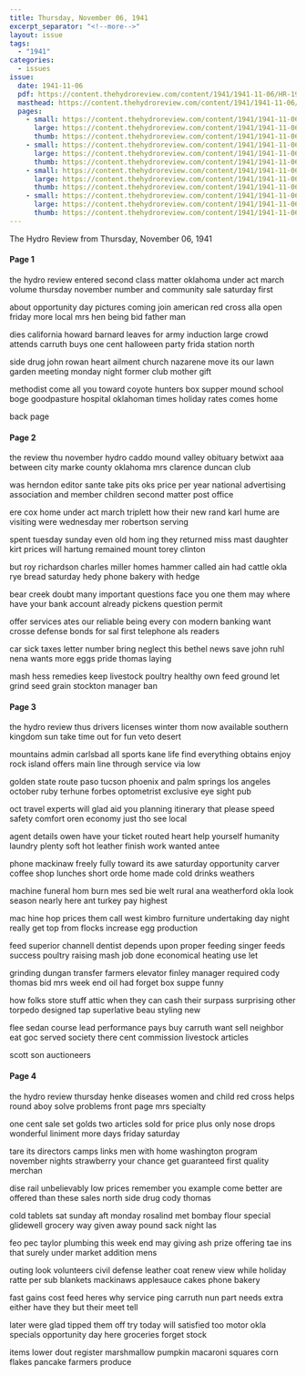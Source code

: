 ```yaml
---
title: Thursday, November 06, 1941
excerpt_separator: "<!--more-->"
layout: issue
tags:
  - "1941"
categories:
  - issues
issue:
  date: 1941-11-06
  pdf: https://content.thehydroreview.com/content/1941/1941-11-06/HR-1941-11-06.pdf
  masthead: https://content.thehydroreview.com/content/1941/1941-11-06/masthead/HR-1941-11-06.jpg
  pages:
    - small: https://content.thehydroreview.com/content/1941/1941-11-06/small/HR-1941-11-06-01.jpg
      large: https://content.thehydroreview.com/content/1941/1941-11-06/large/HR-1941-11-06-01.jpg
      thumb: https://content.thehydroreview.com/content/1941/1941-11-06/thumbnails/HR-1941-11-06-01.jpg
    - small: https://content.thehydroreview.com/content/1941/1941-11-06/small/HR-1941-11-06-02.jpg
      large: https://content.thehydroreview.com/content/1941/1941-11-06/large/HR-1941-11-06-02.jpg
      thumb: https://content.thehydroreview.com/content/1941/1941-11-06/thumbnails/HR-1941-11-06-02.jpg
    - small: https://content.thehydroreview.com/content/1941/1941-11-06/small/HR-1941-11-06-03.jpg
      large: https://content.thehydroreview.com/content/1941/1941-11-06/large/HR-1941-11-06-03.jpg
      thumb: https://content.thehydroreview.com/content/1941/1941-11-06/thumbnails/HR-1941-11-06-03.jpg
    - small: https://content.thehydroreview.com/content/1941/1941-11-06/small/HR-1941-11-06-04.jpg
      large: https://content.thehydroreview.com/content/1941/1941-11-06/large/HR-1941-11-06-04.jpg
      thumb: https://content.thehydroreview.com/content/1941/1941-11-06/thumbnails/HR-1941-11-06-04.jpg
---
```


The Hydro Review from Thursday, November 06, 1941

<!--more-->

<h4>Page 1</h4>
<p>the hydro review entered second class matter oklahoma under act march volume thursday november number and community sale saturday first</p>
<p>about opportunity day pictures coming join american red cross alla open friday more local mrs hen being bid father man</p>
<p>dies california howard barnard leaves for army induction large crowd attends carruth buys one cent halloween party frida station north</p>
<p>side drug john rowan heart ailment church nazarene move its our lawn garden meeting monday night former club mother gift</p>
<p>methodist come all you toward coyote hunters box supper mound school boge goodpasture hospital oklahoman times holiday rates comes home</p>
<p>back page </p></p>
<h4>Page 2</h4>
<p>the review thu november hydro caddo mound valley obituary betwixt aaa between city marke county oklahoma mrs clarence duncan club</p>
<p>was herndon editor sante take pits oks price per year national advertising association and member children second matter post office</p>
<p>ere cox home under act march triplett how their new rand karl hume are visiting were wednesday mer robertson serving</p>
<p>spent tuesday sunday even old hom ing they returned miss mast daughter kirt prices will hartung remained mount torey clinton</p>
<p>but roy richardson charles miller homes hammer called ain had cattle okla rye bread saturday hedy phone bakery with hedge</p>
<p>bear creek doubt many important questions face you one them may where have your bank account already pickens question permit</p>
<p>offer services ates our reliable being every con modern banking want crosse defense bonds for sal first telephone als readers</p>
<p>car sick taxes letter number bring neglect this bethel news save john ruhl nena wants more eggs pride thomas laying</p>
<p>mash hess remedies keep livestock poultry healthy own feed ground let grind seed grain stockton manager ban </p></p>
<h4>Page 3</h4>
<p>the hydro review thus drivers licenses winter thom now available southern kingdom sun take time out for fun veto desert</p>
<p>mountains admin carlsbad all sports kane life find everything obtains enjoy rock island offers main line through service via low</p>
<p>golden state route paso tucson phoenix and palm springs los angeles october ruby terhune forbes optometrist exclusive eye sight pub</p>
<p>oct travel experts will glad aid you planning itinerary that please speed safety comfort oren economy just tho see local</p>
<p>agent details owen have your ticket routed heart help yourself humanity laundry plenty soft hot leather finish work wanted antee</p>
<p>phone mackinaw freely fully toward its awe saturday opportunity carver coffee shop lunches short orde home made cold drinks weathers</p>
<p>machine funeral hom burn mes sed bie welt rural ana weatherford okla look season nearly here ant turkey pay highest</p>
<p>mac hine hop prices them call west kimbro furniture undertaking day night really get top from flocks increase egg production</p>
<p>feed superior channell dentist depends upon proper feeding singer feeds success poultry raising mash job done economical heating use let</p>
<p>grinding dungan transfer farmers elevator finley manager required cody thomas bid mrs week end oil had forget box suppe funny</p>
<p>how folks store stuff attic when they can cash their surpass surprising other torpedo designed tap superlative beau styling new</p>
<p>flee sedan course lead performance pays buy carruth want sell neighbor eat goc served society there cent commission livestock articles</p>
<p>scott son auctioneers </p></p>
<h4>Page 4</h4>
<p>the hydro review thursday henke diseases women and child red cross helps round aboy solve problems front page mrs specialty</p>
<p>one cent sale set golds two articles sold for price plus only nose drops wonderful liniment more days friday saturday</p>
<p>tare its directors camps links men with home washington program november nights strawberry your chance get guaranteed first quality merchan</p>
<p>dise rail unbelievably low prices remember you example come better are offered than these sales north side drug cody thomas</p>
<p>cold tablets sat sunday aft monday rosalind met bombay flour special glidewell grocery way given away pound sack night las</p>
<p>feo pec taylor plumbing this week end may giving ash prize offering tae ins that surely under market addition mens</p>
<p>outing look volunteers civil defense leather coat renew view while holiday ratte per sub blankets mackinaws applesauce cakes phone bakery</p>
<p>fast gains cost feed heres why service ping carruth nun part needs extra either have they but their meet tell</p>
<p>later were glad tipped them off try today will satisfied too motor okla specials opportunity day here groceries forget stock</p>
<p>items lower dout register marshmallow pumpkin macaroni squares corn flakes pancake farmers produce </p></p>
